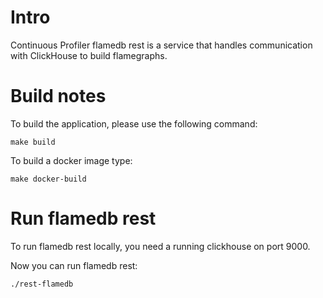 # Intro
Continuous Profiler flamedb rest is a service
that handles communication with ClickHouse to build flamegraphs.


# Build notes
To build the application, please use the following command:

```shell
make build
```

To build a docker image type:

```shell
make docker-build
```

# Run flamedb rest
To run flamedb rest locally, you need a running clickhouse on port 9000.


Now you can run flamedb rest:

```shell
./rest-flamedb
```
